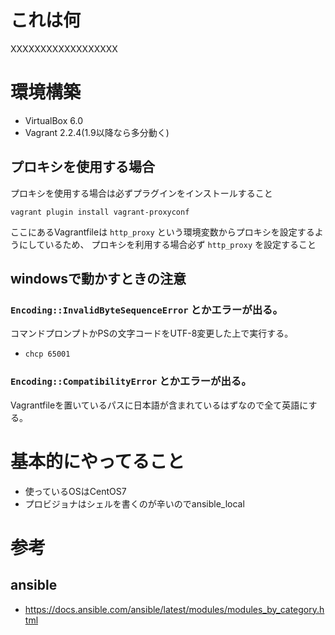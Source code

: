 # これは何

XXXXXXXXXXXXXXXXXX

# 環境構築

* VirtualBox 6.0
* Vagrant 2.2.4(1.9以降なら多分動く)

## プロキシを使用する場合

プロキシを使用する場合は必ずプラグインをインストールすること

`vagrant plugin install vagrant-proxyconf`

ここにあるVagrantfileは `http_proxy` という環境変数からプロキシを設定するようにしているため、 プロキシを利用する場合必ず `http_proxy` を設定すること

## windowsで動かすときの注意

### `Encoding::InvalidByteSequenceError` とかエラーが出る。

コマンドプロンプトかPSの文字コードをUTF-8変更した上で実行する。

* `chcp 65001`

### `Encoding::CompatibilityError` とかエラーが出る。

Vagrantfileを置いているパスに日本語が含まれているはずなので全て英語にする。


# 基本的にやってること

* 使っているOSはCentOS7
* プロビジョナはシェルを書くのが辛いのでansible_local

# 参考
## ansible
* https://docs.ansible.com/ansible/latest/modules/modules_by_category.html